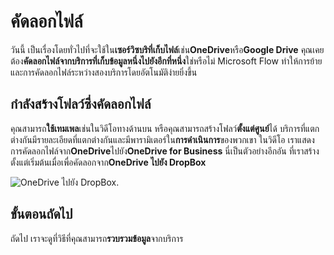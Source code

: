 # <a name="copy-files"></a>คัดลอกไฟล์
วันนี้ เป็นเรื่องโดยทั่วไปที่จะใช้ใน**เซอร์วิซบริที่เก็บไฟล์**เช่น**OneDrive**หรือ**Google Drive**  คุณเคยต้อง**คัดลอกไฟล์จากบริการที่เก็บข้อมูลหนึ่งไปยังอีกที่หนึ่ง**ใช่หรือไม่  Microsoft Flow ทำให้การย้ายและการคัดลอกไฟล์ระหว่างสองบริการโดยอัตโนมัติง่ายยิ่งขึ้น

## <a name="creating-flows-that-copy-files"></a>กำลังสร้างโฟลว์ซึ่งคัดลอกไฟล์
คุณสามารถ**ใช้เทมเพล**เช่นในวิดีโอทางด้านบน หรือคุณสามารถสร้างโฟลว์**ตั้งแต่ศูนย์**ได้  บริการที่แตกต่างกันมีรายละเอียดที่แตกต่างกันและมีพารามิเตอร์ใน**การดำเนินการ**ของพวกเขา  ในวิดีโอ เราแสดงการคัดลอกไฟล์จาก**OneDrive**ไปยัง**OneDrive for Business**  นี่เป็นตัวอย่างอีกอัน ที่เราสร้างตั้งแต่เริ่มต้นเมื่อเพื่อคัดลอกจาก**OneDrive ไปยัง DropBox**

![OneDrive ไปยัง DropBox](./media/learning-copy-files/onedrive-to-dropbox.png).

## <a name="next-steps"></a>ขั้นตอนถัดไป
ถัดไป เราจะดูที่วิธีที่คุณสามารถ**รวบรวมข้อมูล**จากบริการ

